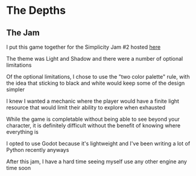 # The Depths

## The Jam
I put this game together for the Simplicity Jam #2 hosted [here]("https://itch.io/jam/simplicity-jam-2")

The theme was Light and Shadow and there were a number of optional limitations

Of the optional limitations, I chose to use the "two color palette" rule, with the idea that sticking to black and white would keep some of the design simpler

I knew I wanted a mechanic where the player would have a finite light resource that would limit their ability to explore when exhausted

While the game is completable without being able to see beyond your character, it is definitely difficult without the benefit of knowing where everything is

I opted to use Godot because it's lightweight and I've been writing a lot of Python recently anyways

After this jam, I have a hard time seeing myself use any other engine any time soon
